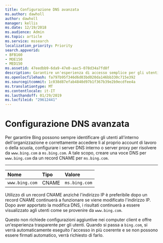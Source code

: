 ```yaml
---
title: Configurazione DNS avanzata
ms.author: dawholl
author: dawholl
manager: kellis
ms.date: 12/19/2018
ms.audience: Admin
ms.topic: article
ms.service: mssearch
localization_priority: Priority
search.appverid:
- BFB160
- MOE150
- MED150
ms.assetid: 47eedbb9-6da9-47e0-aac5-078d34a7fd8f
description: Garantire un'esperienza di accesso semplice per gli utenti mediante la configurazione di server DNS utilizzando un record CNAME
ms.openlocfilehash: fa797b95f346d6d03bd020da146bb330c715e392
ms.sourcegitcommit: 1c038d87efab4840d97b1f367b39e2b9ecdfee4a
ms.translationtype: MT
ms.contentlocale: it-IT
ms.lasthandoff: 01/29/2019
ms.locfileid: "29612441"
---
```

# <a name="advanced-dns-configuration"></a>Configurazione DNS avanzata

Per garantire Bing possono sempre identificare gli utenti all'interno dell'organizzazione e correttamente accedere li al proprio account di lavoro o della scuola, configurare i server DNS interno o server proxy per risolvere da `www.bing.com` a `ms.bing.com`. A tale scopo, creare una voce DNS per `www.bing.com` da un record CNAME per `ms.bing.com`.
  
****

|**Nome**|**Tipo**|**Valore**|
|:-----|:-----|:-----|
|`www.bing.com`  <br/> |CNAME  <br/> |`ms.bing.com`  <br/> |
   
Utilizzo di un record CNAME anziché l'indirizzo IP è preferibile dopo un record CNAME continuerà a funzionare se viene modificato l'indirizzo IP. Dopo aver apportato la modifica DNS, i risultati continuerà a essere visualizzato agli utenti come se provenire da `www.bing.com`. 
  
Questo non richiede configurazioni aggiuntive nei computer client e offre un'esperienza trasparente per gli utenti. Quando si passa a `bing.com`, si verrà automaticamente eseguito l'accesso in più coerente e se non possono essere firmati automatico, verrà richiesto di farlo.
